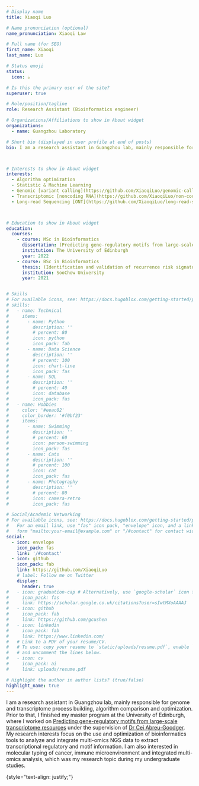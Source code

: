 ```yaml
---
# Display name
title: Xiaoqi Luo

# Name pronunciation (optional)
name_pronunciation: Xiaoqi Law

# Full name (for SEO)
first_name: Xiaoqi
last_name: Luo

# Status emoji
status:
  icon: ☕️

# Is this the primary user of the site? 
superuser: true

# Role/position/tagline
role: Research Assistant (Bioinformatics engineer)

# Organizations/Affiliations to show in About widget
organizations:
  - name: Guangzhou Laboratory

# Short bio (displayed in user profile at end of posts)
bio: I am a research assistant in Guangzhou lab, mainly responsible for genome and transcriptome process building, algorithm comparison and optimization. Prior to that, I finished my master program at the University of Edinburgh, where I worked on [Predicting gene-regulatory motifs from large-scale transcriptome resources](https://cei.bio.ed.ac.uk/msc_project/production/) under the supervision of [Dr Cei Abreu-Goodger](https://cei.bio.ed.ac.uk/). My research interests focus on the use and optimization of bioinformatics tools to analyze and integrate multi-omics NGS data to extract transcriptional regulatory and motif information. I am also interested in molecular typing of cancer, immune microenvironment and integrated multi-omics analysis, which was my research topic during my undergraduate studies.



# Interests to show in About widget
interests:
  - Algorithm optimization
  - Statistic & Machine Learning
  - Genomic [variant calling](https://github.com/XiaoqiLuo/genomic-call-variant)
  - Transcriptomic [noncoding RNA](https://github.com/XiaoqiLuo/non-coding-RNA)
  - Long-read Sequencing [ONT](https://github.com/XiaoqiLuo/long-read-sequencing)



# Education to show in About widget
education:
  courses:
    - course: MSc in Bioinformatics 
      dissertation: (Predicting gene-regulatory motifs from large-scale transcriptome resources)
      institution: The University of Edinburgh
      year: 2022
    - course: BSc in Bioinformatics 
      thesis: (Identification and validation of recurrence risk signature model of esophageal squamous cell carcinoma)
      institution: SooChow University
      year: 2021


# Skills
# For available icons, see: https://docs.hugoblox.com/getting-started/page-builder/#icons
# skills:
#   - name: Technical
#     items:
#       - name: Python
#         description: ''
#         # percent: 80
#         icon: python
#         icon_pack: fab
#       - name: Data Science
#         description: ''
#         # percent: 100
#         icon: chart-line
#         icon_pack: fas
#       - name: SQL
#         description: ''
#         # percent: 40
#         icon: database
#         icon_pack: fas
#   - name: Hobbies
#     color: '#eeac02'
#     color_border: '#f0bf23'
#     items:
#       - name: Swimming
#         description: ''
#         # percent: 60
#         icon: person-swimming
#         icon_pack: fas
#       - name: Cats
#         description: ''
#         # percent: 100
#         icon: cat
#         icon_pack: fas
#       - name: Photography
#         description: ''
#         # percent: 80
#         icon: camera-retro
#         icon_pack: fas

# Social/Academic Networking
# For available icons, see: https://docs.hugoblox.com/getting-started/page-builder/#icons
#   For an email link, use "fas" icon pack, "envelope" icon, and a link in the
#   form "mailto:your-email@example.com" or "/#contact" for contact widget.
social:
  - icon: envelope
    icon_pack: fas
    link: '/#contact'
  - icon: github
    icon_pack: fab
    link: https://github.com/XiaoqiLuo
    # label: Follow me on Twitter
    display:
      header: true
#   - icon: graduation-cap # Alternatively, use `google-scholar` icon from `ai` icon pack
#     icon_pack: fas
#     link: https://scholar.google.co.uk/citations?user=sIwtMXoAAAAJ
#   - icon: github
#     icon_pack: fab
#     link: https://github.com/gcushen
#   - icon: linkedin
#     icon_pack: fab
#     link: https://www.linkedin.com/ 
#   # Link to a PDF of your resume/CV.
#   # To use: copy your resume to `static/uploads/resume.pdf`, enable `ai` icons in `params.yaml`,
#   # and uncomment the lines below.
#   - icon: cv
#     icon_pack: ai
#     link: uploads/resume.pdf

# Highlight the author in author lists? (true/false)
highlight_name: true
---
```

I am a research assistant in Guangzhou lab, mainly responsible for genome and transcriptome process building, algorithm comparison and optimization. Prior to that, I finished my master program at the University of Edinburgh, where I worked on [Predicting gene-regulatory motifs from large-scale transcriptome resources](https://cei.bio.ed.ac.uk/msc_project/production/) under the supervision of [Dr Cei Abreu-Goodger](https://cei.bio.ed.ac.uk/). My research interests focus on the use and optimization of bioinformatics tools to analyze and integrate multi-omics NGS data to extract transcriptional regulatory and motif information. I am also interested in molecular typing of cancer, immune microenvironment and integrated multi-omics analysis, which was my research topic during my undergraduate studies.

{style="text-align: justify;"}
